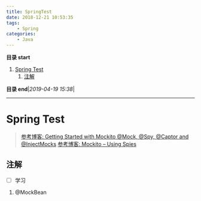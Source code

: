 ```yaml
---
title: SpringTest
date: 2018-12-21 10:53:35
tags: 
    - Spring
categories: 
    - Java
---
```


**目录 start**
 
1. [Spring Test](#spring-test)
    1. [注解](#注解)

**目录 end**|_2019-04-19 15:38_|
****************************************
# Spring Test

> [参考博客: Getting Started with Mockito @Mock, @Spy, @Captor and @InjectMocks](https://www.baeldung.com/mockito-annotations?utm_source=tuicool&utm_medium=referral) 
> [参考博客: Mockito – Using Spies](https://www.baeldung.com/mockito-spy)

## 注解
- [ ] 学习
1. @MockBean 

